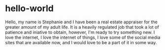 # hello-world
Hello, my name is Stephanie and I have been a real estate appraiser for the greater amount of my adult life.  It is a heavily regulated job that took a lot of patience and iniative to obtain, however, I'm ready to try something new.  I love the internet, I love the internet of things, I love some of the social media sites that are available now, and I would love to be a part of it in some way.
